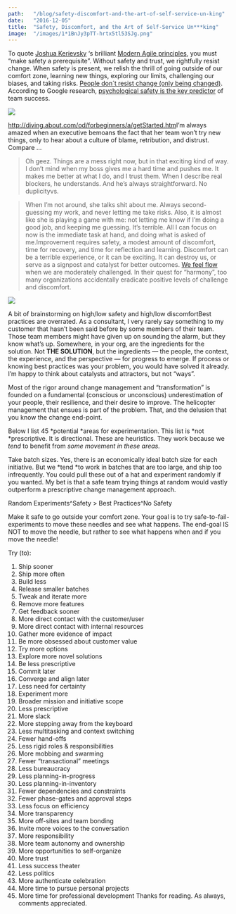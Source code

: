 ```yaml
---
path:	"/blog/safety-discomfort-and-the-art-of-self-service-un-king"
date:	"2016-12-05"
title:	"Safety, Discomfort, and the Art of Self-Service Un***king"
image:	"/images/1*1BnJy3pTT-hrtx5tl53SJg.png"
---
```


To quote [Joshua Kerievsky](https://medium.com/u/28229c304ac9) ‘s brilliant [Modern Agile principles](http://modernagile.org/), you must “make safety a prerequisite”. Without safety and trust, we rightfully resist change. When safety is present, we relish the thrill of going outside of our comfort zone, learning new things, exploring our limits, challenging our biases, and taking risks. [People don´t resist change (only being changed)](https://twitter.com/NielsPflaeging/status/793414761232928768). According to Google research, [psychological safety is the key predictor](http://www.nytimes.com/2016/02/28/magazine/what-google-learned-from-its-quest-to-build-the-perfect-team.html?_r=0) of team success.

![](/images/1*1BnJy3pTT-hrtx5tl53SJg.png)

<http://diving.about.com/od/forbeginners/a/getStarted.htm>I’m always amazed when an executive bemoans the fact that her team won’t try new things, only to hear about a culture of blame, retribution, and distrust. Compare …


> Oh geez. Things are a mess right now, but in that exciting kind of way. I don’t mind when my boss gives me a hard time and pushes me. It makes me better at what I do, and I trust them. When I describe real blockers, he understands. And he’s always straightforward. No duplicityvs.


> When I’m not around, she talks shit about me. Always second-guessing my work, and never letting me take risks. Also, it is almost like she is playing a game with me: not letting me know if I’m doing a good job, and keeping me guessing. It’s terrible. All I can focus on now is the immediate task at hand, and doing what is asked of me.Improvement requires safety, a modest amount of discomfort, time for recovery, and time for reflection and learning. Discomfort can be a terrible experience, or it can be exciting. It can destroy us, or serve as a signpost and catalyst for better outcomes. [We feel flow](https://en.wikipedia.org/wiki/Flow_%28psychology%29) when we are moderately challenged. In their quest for “harmony”, too many organizations accidentally eradicate positive levels of challenge and discomfort.

![](/images/1*_q7oLu6E0TlOiU8Wk3GC7Q.png)

A bit of brainstorming on high/low safety and high/low discomfortBest practices are overrated. As a consultant, I very rarely say something to my customer that hasn’t been said before by some members of their team. Those team members might have given up on sounding the alarm, but they know what’s up. Somewhere, in your org, are the ingredients for the solution. Not **THE SOLUTION**, but the ingredients — the people, the context, the experience, and the perspective — for progress to emerge. If process or knowing best practices was your problem, you would have solved it already. I’m happy to think about catalysts and attractors, but not “ways”.

Most of the rigor around change management and “transformation” is founded on a fundamental (conscious or unconscious) underestimation of your people, their resilience, and their desire to improve. The helicopter management that ensues is part of the problem. That, and the delusion that you know the change end-point.

Below I list 45 *potential *areas for experimentation. This list is *not *prescriptive. It is directional. These are heuristics. They work because we *tend* to benefit from *some movement *in these areas*.*

Take batch sizes. Yes, there is an economically ideal batch size for each initiative. But we *tend *to work in batches that are too large, and ship too infrequently. You could pull these out of a hat and experiment randomly if you wanted. My bet is that a safe team trying things at random would vastly outperform a prescriptive change management approach.

Random Experiments^Safety > Best Practices^No Safety

Make it safe to go outside your comfort zone. Your goal is to try safe-to-fail-experiments to move these needles and see what happens. The end-goal IS NOT to move the needle, but rather to see what happens when and if you move the needle!

Try (to):

1. Ship sooner
2. Ship more often
3. Build less
4. Release smaller batches
5. Tweak and iterate more
6. Remove more features
7. Get feedback sooner
8. More direct contact with the customer/user
9. More direct contact with internal resources
10. Gather more evidence of impact
11. Be more obsessed about customer value
12. Try more options
13. Explore more novel solutions
14. Be less prescriptive
15. Commit later
16. Converge and align later
17. Less need for certainty
18. Experiment more
19. Broader mission and initiative scope
20. Less prescriptive
21. More slack
22. More stepping away from the keyboard
23. Less multitasking and context switching
24. Fewer hand-offs
25. Less rigid roles & responsibilities
26. More mobbing and swarming
27. Fewer “transactional” meetings
28. Less bureaucracy
29. Less planning-in-progress
30. Less planning-in-inventory
31. Fewer dependencies and constraints
32. Fewer phase-gates and approval steps
33. Less focus on efficiency
34. More transparency
35. More off-sites and team bonding
36. Invite more voices to the conversation
37. More responsibility
38. More team autonomy and ownership
39. More opportunities to self-organize
40. More trust
41. Less success theater
42. Less politics
43. More authenticate celebration
44. More time to pursue personal projects
45. More time for professional development
Thanks for reading. As always, comments appreciated.

